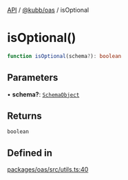 [API](../../../packages.md) / [@kubb/oas](../index.md) / isOptional

# isOptional()

```ts
function isOptional(schema?): boolean
```

## Parameters

• **schema?**: [`SchemaObject`](../namespaces/OasTypes/type-aliases/SchemaObject.md)

## Returns

`boolean`

## Defined in

[packages/oas/src/utils.ts:40](https://github.com/kubb-project/kubb/blob/dcebbafbee668a7722775212bce85eec29e39573/packages/oas/src/utils.ts#L40)
